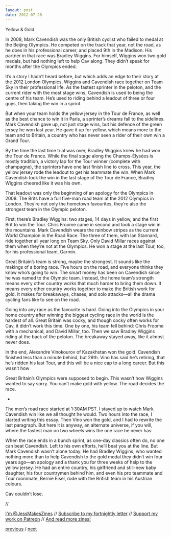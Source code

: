 ```yaml
---
layout: post
date: 2012-07-28
---
```


Yellow & Gold

In 2008, Mark Cavendish was the only British cyclist who failed to medal at the Beijing Olympics. He competed on the track that year, not the road, as he does in his professional career, and placed 9th in the Madison. His partner in that race was Bradley Wiggins. For himself, Wiggins won two gold medals, but had nothing left to help Cav along. They didn’t speak for months after the Olympics ended.

It’s a story I hadn’t heard before, but which adds an edge to their story at the 2012 London Olympics. Wiggins and Cavendish race together on Team Sky in their professional life. As the fastest sprinter in the peloton, and the current rider with the most stage wins, Cavendish is used to being the centre of his team. He’s used to riding behind a leadout of three or four guys, then taking the win in a sprint.

But when your team holds the yellow jersey in the Tour de France, as well as the best chance to win it in Paris, a sprinter’s dreams fall to the sidelines. Mark Cavendish gave up, not just stage wins, but his defence of the green jersey he won last year. He gave it up for yellow, which means more to the team and to Britain, a country who has never seen a rider of their own win a Grand Tour.

By the time the last time trial was over, Bradley Wiggins knew he had won the Tour de France. While the final stage along the Champs-Élysées is mostly tradition, a victory lap for the Tour winner (complete with champagne), the sprinters have one last finish line to cross. This year, the yellow jersey rode the leadout to get his teammate the win. When Mark Cavendish took the win in the last stage of the Tour de France, Bradley Wiggins cheered like it was his own.

That leadout was only the beginning of an apology for the Olympics in 2008. The Brits have a full five-man road team at the 2012 Olympics in London. They’re not only the hometown favourites, they’re also the strongest team in the Olympic peloton. 

First, there’s Bradley Wiggins: two stages, 14 days in yellow, and the first Brit to win the Tour. Chris Froome came in second and took a stage win in the mountains. Mark Cavendish wears the rainbow stripes as the current World Champion in the Road Race. The three of them, with Ian Stannard, ride together all year long on Team Sky. Only David Millar races against them when they’re not at the Olympics. He won a stage at the last Tour, too, for his professional team, Garmin.

Great Britain’s team is strong, maybe the strongest. It sounds like the makings of a boring race. Five hours on the road, and everyone thinks they know who’s going to win. The smart money has been on Cavendish since he was named to the Olympic team. Instead, the home team’s strength means every other country works that much harder to bring them down. It means every other country works together to make the British work for gold. It makes for breakaways, chases, and solo attacks—all the drama cycling fans like to see on the road.

Going into any race as the favourite is hard. Going into the Olympics in your home country after winning the biggest cycling race in the world is the hardest of all. Great Britain was cocky, and though cocky often works for Cav, it didn’t work this time. One by one, his team fell behind: Chris Froome with a mechanical, and David Millar, too. Then we saw Bradley Wiggins riding at the back of the peloton. The breakaway stayed away, like it almost never does.

In the end, Alexandre Vinokourov of Kazakhstan won the gold. Cavendish finished less than a minute behind, but 29th. Vino has said he’s retiring, that he’s ridden his last Tour, and this will be a nice cap to a long career. But this wasn’t how

Great Britain’s Olympics were supposed to begin. This wasn’t how Wiggins wanted to say sorry.
You can’t make gold with yellow. The road decides the race.

-

The men’s road race started at 1:30AM PST. I stayed up to watch Mark Cavendish win like we all thought he would. Two hours into the race, I started writing this essay. Then Vino won the gold, and I had to rewrite the last paragraph. But here it is anyway, an alternate universe, if you will, where the fastest man on two wheels wins the one race he never has:

When the race ends in a bunch sprint, as one-day classics often do, no one can beat Cavendish. Left to his own efforts, he’ll beat you at the line. But Mark Cavendish wasn’t alone today. He had Bradley Wiggins, who wanted nothing more than to help Cavendish to the gold medal they didn’t win four years ago—an apology and a thank you for three weeks of help to the yellow jersey. He had an entire country, his girlfriend and still-new baby daughter, his four countrymen behind him, and even his pro teammate and Tour roommate, Bernie Eisel, rode with the British team in his Austrian colours.

Cav couldn’t lose.

//

[I'm @JessMakesZines](https://twitter.com/JessMakesZines) // [Subscribe to my fortnightly letter](http://tinyletter.com/jessdriscoll) // [Support my work on Patreon](https://www.patreon.com/jessdriscoll) // [And read more zines!](https://jessdriscoll.itch.io/)

<a href="{{page.previous.url}}">previous</a> / <a href="{{page.next.url}}">next</a>
